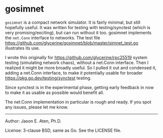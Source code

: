 gosimnet
========

`gosimnet` is a compact network simulator. It is fairly minimal,
but still hopefully useful. It was written for testing with 
testing/synctest (which is very promising/exciting), but
can run without it too. gosimnet implements the `net.Conn`
interface to networks. The test file
https://github.com/glycerine/gosimnet/blob/master/simnet_test.go
illustrates its use.

I wrote this originally for https://github.com/glycerine/rpc25519 
system testing (simulating network chaos), without
a net.Conn interface. Then I realized it might 
be more broadly useful. So I pulled it out and condensed it, adding
a net.Conn interface, to make it potentially
usable for broader https://pkg.go.dev/testing/synctest testing.

Since synctest is in the experimental phase, 
getting early feedback in now to make it as
usable as possible would benefit all.

The net.Conn implementation in particular is
rough and ready. If you spot any issues, 
please let me know.

---
Author: Jason E. Aten, Ph.D.

License: 3-clause BSD, same as Go. See the LICENSE file.
